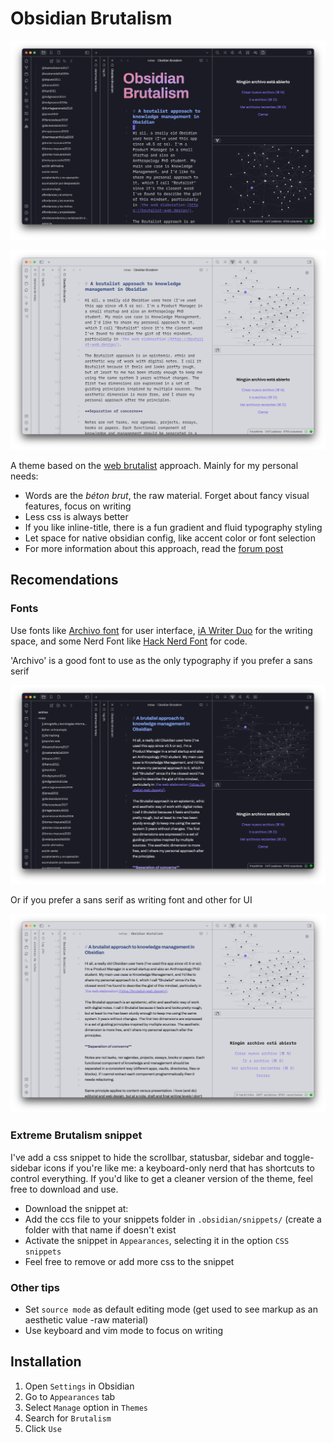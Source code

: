 # Obsidian Brutalism

![Brutalism dark](img/obsidian-brutalism-dark.png)

![Brutalism light](img/obsidian-brutalism-light.png)

A theme based on the [web brutalist](https://brutalist-web.design/) approach. Mainly for my personal needs:

- Words are the *béton brut*, the raw material. Forget about fancy visual features, focus on writing
- Less css is always better
- If you like inline-title, there is a fun gradient and fluid typography styling
- Let space for native obsidian config, like accent color or font selection
- For more information about this approach, read the [forum post](https://forum.obsidian.md/t/a-brutalist-approach-to-knowledge-management-in-obsidian/60553)

## Recomendations

### Fonts

Use fonts like [Archivo font](https://fonts.google.com/specimen/Archivo) for user interface, [iA Writer Duo](https://github.com/iaolo/iA-Fonts/tree/master/iA%20Writer%20Duo) for the writing space, and some Nerd Font like [Hack Nerd Font](https://github.com/ryanoasis/nerd-fonts/tree/master/patched-fonts/Hack) for code.

'Archivo' is a good font to use as the only typography if you prefer a sans serif

![Brutalism Archivo](img/obsidian-brutalism-dark-one-font.png)

Or if you prefer a sans serif as writing font and other for UI

![Brutalism Inverted Recomended fonts](img/obsidian-brutalism-light-inverted-fonts.png)

### Extreme Brutalism snippet

I've add a css snippet to hide the scrollbar, statusbar, sidebar and toggle-sidebar icons if you're like me: a keyboard-only nerd that has shortcuts to control everything. If you'd like to get a cleaner version of the theme, feel free to download and use.

- Download the snippet at:
- Add the ccs file to your snippets folder in `.obsidian/snippets/` (create a folder with that name if doesn't exist
- Activate the snippet in `Appearances`, selecting it in the option `CSS snippets`
- Feel free to remove or add more css to the snippet

### Other tips

- Set `source mode` as default editing mode (get used to see markup as an aesthetic value -raw material)
- Use keyboard and vim mode to focus on writing

## Installation

1. Open `Settings` in Obsidian
2. Go to `Appearances` tab
3. Select `Manage` option in `Themes`
4. Search for `Brutalism`
5. Click `Use`

